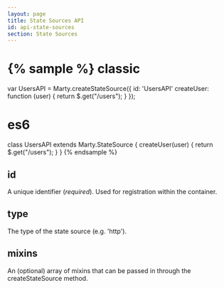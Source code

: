 ```yaml
---
layout: page
title: State Sources API
id: api-state-sources
section: State Sources
---
```


{% sample %}
classic
=======
var UsersAPI = Marty.createStateSource({
  id: 'UsersAPI'
  createUser: function (user) {
    return $.get("/users");
  }
});

es6
===
class UsersAPI extends Marty.StateSource {
  createUser(user) {
    return $.get("/users");
  }
}
{% endsample %}

<h2 id="id">id</h2>

A unique identifier (*required*). Used for registration within the container.

<h2 id="type">type</h2>

The type of the state source (e.g. 'http').

<h2 id="mixins">mixins</h2>

An (optional) array of mixins that can be passed in through the createStateSource method.
